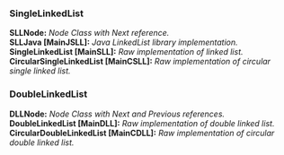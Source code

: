 ### SingleLinkedList

__SLLNode:__ _Node Class with Next reference._ <br>
__SLLJava [MainJSLL]:__ _Java LinkedList library implementation._ <br>
__SingleLinkedList [MainSLL]:__ _Raw implementation of linked list._ <br>
__CircularSingleLinkedList [MainCSLL]:__ _Raw implementation of circular single linked list._

### DoubleLinkedList

__DLLNode:__ _Node Class with Next and Previous references._ <br>
__DoubleLinkedList [MainDLL]:__ _Raw implementation of double linked list._ <br>
__CircularDoubleLinkedList [MainCDLL]:__ _Raw implementation of circular double linked list._

